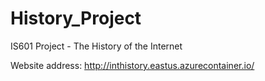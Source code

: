 # History_Project
IS601 Project - The History of the Internet

Website address:
http://inthistory.eastus.azurecontainer.io/
